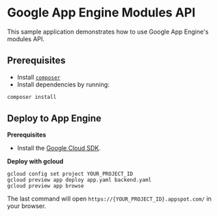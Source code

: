 # Google App Engine Modules API

This sample application demonstrates how to use Google App Engine's
modules API.

## Prerequisites

- Install [`composer`](https://getcomposer.org)
- Install dependencies by running:

```sh
composer install
```

## Deploy to App Engine

**Prerequisites**

- Install the [Google Cloud SDK](https://developers.google.com/cloud/sdk/).

**Deploy with gcloud**

```
gcloud config set project YOUR_PROJECT_ID
gcloud preview app deploy app.yaml backend.yaml
gcloud preview app browse
```

The last command will open `https://{YOUR_PROJECT_ID}.appspot.com/`
in your browser.
